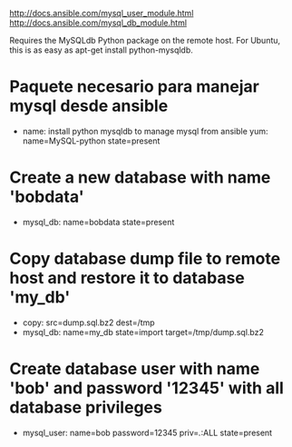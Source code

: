 http://docs.ansible.com/mysql_user_module.html
http://docs.ansible.com/mysql_db_module.html

Requires the MySQLdb Python package on the remote host. For Ubuntu, this is as easy as apt-get install python-mysqldb.


# Paquete necesario para manejar mysql desde ansible
- name: install python mysqldb to manage mysql from ansible
  yum: name=MySQL-python state=present

# Create a new database with name 'bobdata'
- mysql_db: name=bobdata state=present

# Copy database dump file to remote host and restore it to database 'my_db'
- copy: src=dump.sql.bz2 dest=/tmp
- mysql_db: name=my_db state=import target=/tmp/dump.sql.bz2

# Create database user with name 'bob' and password '12345' with all database privileges
- mysql_user: name=bob password=12345 priv=*.*:ALL state=present
